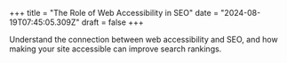 +++
title = "The Role of Web Accessibility in SEO"
date = "2024-08-19T07:45:05.309Z"
draft = false
+++

  Understand the connection between web accessibility and SEO, and how making your site accessible can improve search rankings.
        